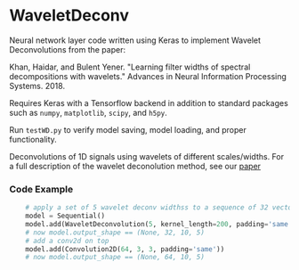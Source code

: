 # WaveletDeconv
Neural network layer code written using Keras to implement Wavelet Deconvolutions from the paper:

Khan, Haidar, and Bulent Yener. "Learning filter widths of spectral decompositions with wavelets." Advances in Neural Information Processing Systems. 2018.

Requires Keras with a Tensorflow backend in addition to standard packages such as `numpy`, `matplotlib`, `scipy`, and `h5py`.

Run `testWD.py` to verify model saving, model loading, and proper functionality.

Deconvolutions of 1D signals using wavelets of different scales/widths. For a full description of the wavelet deconolution method, see our [paper](http://papers.nips.cc/paper/7711-learning-filter-widths-of-spectral-decompositions-with-wavelets.pdf)

    
### Code Example
```python
    # apply a set of 5 wavelet deconv widthss to a sequence of 32 vectors with 10 timesteps
    model = Sequential()
    model.add(WaveletDeconvolution(5, kernel_length=200, padding='same', input_shape=(32, 10), data_format='channels_first'))
    # now model.output_shape == (None, 32, 10, 5)
    # add a conv2d on top
    model.add(Convolution2D(64, 3, 3, padding='same'))
    # now model.output_shape == (None, 64, 10, 5)
```
